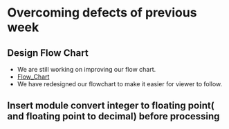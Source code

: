 # Overcoming defects of previous week
## Design Flow Chart
* We are still working on improving our flow chart.
* [Flow_Chart](https://app.diagrams.net/#G1kA1_bKQ5Bf97h6QeS8sBBDReIkf6xTDH)
* We have redesigned our flowchart to make it easier for viewer to follow.
## Insert module convert integer to floating point( and floating point to decimal) before processing
